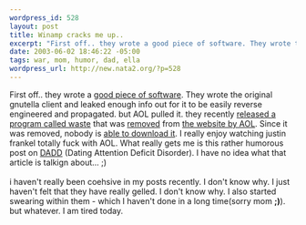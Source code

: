 ```yaml
--- 
wordpress_id: 528
layout: post
title: Winamp cracks me up..
excerpt: "First off.. they wrote a good piece of software. They wrote the original gnutella client and leaked enough info out for it to be easily reverse engineered and propagated. but AOL pulled it. they recently released a program called waste that was "
date: 2003-06-02 18:46:22 -05:00
tags: war, mom, humor, dad, ella
wordpress_url: http://new.nata2.org/?p=528
---
```

First off.. they wrote a <a href="http://classic.winamp.com/">good piece of software</a>. They wrote the original gnutella client and leaked enough info out for it to be easily reverse engineered and propagated. but AOL pulled it. they recently <a href="http://www.nullsoft.com/free/waste/">released a program called waste</a> that was <a href="http://slashdot.org/article.pl?sid=03/05/31/1259206&amp;mode=thread&amp;tid=120&amp;tid=126&amp;tid=187&amp;tid=95">removed</a> from <a href="http://www.theinquirer.net/?article=9787">the website by AOL</a>. Since it was removed, nobody is <a href="http://nata2.info/?path=misc/waste">able to download it</a>. I really enjoy watching justin frankel totally fuck with AOL. What really gets me is this rather humorous post on <a href="http://winamp.com/news.jhtml?articleid=9961">DADD</a> (Dating Attention Deficit Disorder). I have no idea what that article is talkign about...  ;)<br/><br/>i haven't really been coehsive in my posts recently. I don't know why. I just haven't felt that they have really gelled. I don't know why. I also started swearing within them - which I haven't done in a long time(sorry mom <b>;)</b>). but whatever. I am tired today. 
